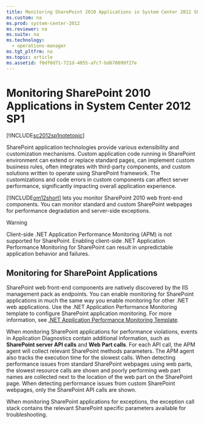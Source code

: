 ```yaml
---
title: Monitoring SharePoint 2010 Applications in System Center 2012 SP1
ms.custom: na
ms.prod: system-center-2012
ms.reviewer: na
ms.suite: na
ms.technology: 
  - operations-manager
ms.tgt_pltfrm: na
ms.topic: article
ms.assetid: f0df0d71-721d-4055-afc7-bd670099f27e
---
```

# Monitoring SharePoint 2010 Applications in System Center 2012 SP1
[!INCLUDE[sc2012sp1notetopic](../Token/sc2012sp1notetopic_md.md)]

SharePoint application technologies provide various extensibility and customization mechanisms. Custom application code running in SharePoint environment can extend or replace standard pages, can implement custom business rules, often integrates with third\-party components, and custom solutions written to operate using SharePoint framework. The customizations and code errors in custom components can affect server performance, significantly impacting overall application experience.

[!INCLUDE[om12short](../Token/om12short_md.md)] lets you monitor SharePoint 2010 web front\-end components. You can monitor standard and custom SharePoint webpages for performance degradation and server\-side exceptions.

> [!WARNING]
> Client\-side .NET Application Performance Monitoring \(APM\) is not supported for SharePoint. Enabling client\-side .NET Application Performance Monitoring for SharePoint can result in unpredictable application behavior and failures.

## Monitoring for SharePoint Applications
SharePoint web front\-end components are natively discovered by the IIS management pack as endpoints. You can enable monitoring for SharePoint applications in much the same way you enable monitoring for other .NET web applications. Use the .NET Application Performance Monitoring template to configure SharePoint application monitoring. For more information, see [.NET Application Performance Monitoring Template](../Topic/.NET-Application-Performance-Monitoring-Template.md).

When monitoring SharePoint applications for performance violations, events in Application Diagnostics contain additional information, such as **SharePoint server API calls** and **Web Part calls**. For each API call, the APM agent will collect relevant SharePoint methods parameters. The APM agent also tracks the execution time for the slowest calls. When detecting performance issues from standard SharePoint webpages using web parts, the slowest resource calls are shown and poorly performing web part names are collected next to the location of the web part on the SharePoint page. When detecting performance issues from custom SharePoint webpages, only the SharePoint API calls are shown.

When monitoring SharePoint applications for exceptions, the exception call stack contains the relevant SharePoint specific parameters available for troubleshooting.

